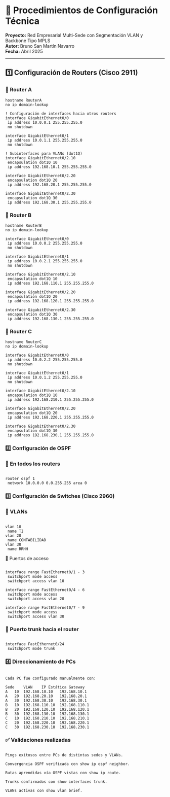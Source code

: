 # 📘 Procedimientos de Configuración Técnica

**Proyecto:** Red Empresarial Multi-Sede con Segmentación VLAN y Backbone Tipo MPLS  
**Autor:** Bruno San Martín Navarro  
**Fecha:** Abril 2025

---

## 1️⃣ Configuración de Routers (Cisco 2911)

### 🔧 Router A

```
hostname RouterA
no ip domain-lookup

! Configuración de interfaces hacia otros routers
interface GigabitEthernet0/0
 ip address 10.0.0.1 255.255.255.0
 no shutdown

interface GigabitEthernet0/1
 ip address 10.0.1.1 255.255.255.0
 no shutdown

! Subinterfaces para VLANs (dot1Q)
interface GigabitEthernet0/2.10
 encapsulation dot1Q 10
 ip address 192.168.10.1 255.255.255.0

interface GigabitEthernet0/2.20
 encapsulation dot1Q 20
 ip address 192.168.20.1 255.255.255.0

interface GigabitEthernet0/2.30
 encapsulation dot1Q 30
 ip address 192.168.30.1 255.255.255.0
```

### 🔧 Router B
```
hostname RouterB
no ip domain-lookup

interface GigabitEthernet0/0
 ip address 10.0.0.2 255.255.255.0
 no shutdown

interface GigabitEthernet0/1
 ip address 10.0.2.1 255.255.255.0
 no shutdown

interface GigabitEthernet0/2.10
 encapsulation dot1Q 10
 ip address 192.168.110.1 255.255.255.0

interface GigabitEthernet0/2.20
 encapsulation dot1Q 20
 ip address 192.168.120.1 255.255.255.0

interface GigabitEthernet0/2.30
 encapsulation dot1Q 30
 ip address 192.168.130.1 255.255.255.0
```

### 🔧 Router C

```
hostname RouterC
no ip domain-lookup

interface GigabitEthernet0/0
 ip address 10.0.2.2 255.255.255.0
 no shutdown

interface GigabitEthernet0/1
 ip address 10.0.1.2 255.255.255.0
 no shutdown

interface GigabitEthernet0/2.10
 encapsulation dot1Q 10
 ip address 192.168.210.1 255.255.255.0

interface GigabitEthernet0/2.20
 encapsulation dot1Q 20
 ip address 192.168.220.1 255.255.255.0

interface GigabitEthernet0/2.30
 encapsulation dot1Q 30
 ip address 192.168.230.1 255.255.255.0
```


### 2️⃣ Configuración de OSPF
### 🧠 En todos los routers

```

router ospf 1
 network 10.0.0.0 0.0.255.255 area 0
```

### 3️⃣ Configuración de Switches (Cisco 2960)
### 🧱 VLANs
```

vlan 10
 name TI
vlan 20
 name CONTABILIDAD
vlan 30
 name RRHH
```

🔌 Puertos de acceso
```

interface range FastEthernet0/1 - 3
 switchport mode access
 switchport access vlan 10

interface range FastEthernet0/4 - 6
 switchport mode access
 switchport access vlan 20

interface range FastEthernet0/7 - 9
 switchport mode access
 switchport access vlan 30
```


### 🌉 Puerto trunk hacia el router
```

interface FastEthernet0/24
 switchport mode trunk
```


### 4️⃣ Direccionamiento de PCs
```

Cada PC fue configurado manualmente con:

Sede	VLAN	IP Estática	Gateway
A	10	192.168.10.10	192.168.10.1
A	20	192.168.20.10	192.168.20.1
A	30	192.168.30.10	192.168.30.1
B	10	192.168.110.10	192.168.110.1
B	20	192.168.120.10	192.168.120.1
B	30	192.168.130.10	192.168.130.1
C	10	192.168.210.10	192.168.210.1
C	20	192.168.220.10	192.168.220.1
C	30	192.168.230.10	192.168.230.1
```

### ✅ Validaciones realizadas
```

Pings exitosos entre PCs de distintas sedes y VLANs.

Convergencia OSPF verificada con show ip ospf neighbor.

Rutas aprendidas vía OSPF vistas con show ip route.

Trunks confirmados con show interfaces trunk.

VLANs activas con show vlan brief.
```


